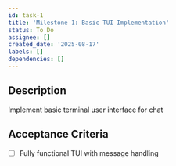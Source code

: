 ```yaml
---
id: task-1
title: 'Milestone 1: Basic TUI Implementation'
status: To Do
assignee: []
created_date: '2025-08-17'
labels: []
dependencies: []
---
```


## Description

Implement basic terminal user interface for chat

## Acceptance Criteria

- [ ] Fully functional TUI with message handling
